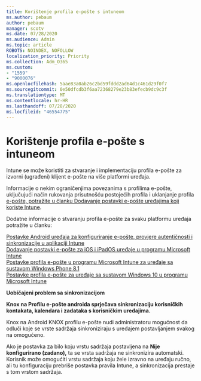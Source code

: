 ```yaml
---
title: Korištenje profila e-pošte s intuneom
ms.author: pebaum
author: pebaum
manager: scotv
ms.date: 07/28/2020
ms.audience: Admin
ms.topic: article
ROBOTS: NOINDEX, NOFOLLOW
localization_priority: Priority
ms.collection: Adm_O365
ms.custom:
- "1559"
- "9000076"
ms.openlocfilehash: 5aae83a0ab26c2bd59fddd2ad64d1c461d29f0f7
ms.sourcegitcommit: 0e50dfcdb3f6aa72368279e23b83efecb9dc9c3f
ms.translationtype: MT
ms.contentlocale: hr-HR
ms.lasthandoff: 07/28/2020
ms.locfileid: "46554775"
---
```

# <a name="using-email-profiles-with-intune"></a>Korištenje profila e-pošte s intuneom

Intune se može koristiti za stvaranje i implementaciju profila e-pošte za izvorni (ugrađeni) klijent e-pošte na više platformi uređaja.

Informacije o nekim ograničenjima povezanima s profilima e-pošte, uključujući način rukovanja prisutnošću postojećih profila i uklanjanje profila [e-pošte, potražite u članku Dodavanje postavki e-pošte uređajima koji koriste Intune](https://docs.microsoft.com/intune/email-settings-configure).

Dodatne informacije o stvaranju profila e-pošte za svaku platformu uređaja potražite u članku:

[Postavke Android uređaja za konfiguriranje e-pošte, provjere autentičnosti i sinkronizacije u aplikaciji Intune](https://docs.microsoft.com/intune/email-settings-android)  
[Dodavanje postavki e-pošte za iOS i iPadOS uređaje u programu Microsoft Intune](https://docs.microsoft.com/intune/email-settings-ios)  
[Postavke profila e-pošte u programu Microsoft Intune za uređaje sa sustavom Windows Phone 8.1](https://docs.microsoft.com/intune/email-settings-windows-phone-8-1)  
[Postavke profila e-pošte za uređaje sa sustavom Windows 10 u programu Microsoft Intune](https://docs.microsoft.com/intune/email-settings-windows-10)

**Uobičajeni problem sa sinkronizacijom**

**Knox na Profilu e-pošte androida sprječava sinkronizaciju korisničkih kontakata, kalendara i zadataka s korisničkim uređajima.**

Knox na Android KNOX profilu e-pošte nudi administratoru mogućnost da odluči koje se vrste sadržaja sinkroniziraju s uređajem postavljanjem svakog na omogućeno.

Ako je postavka za bilo koju vrstu sadržaja postavljena na **Nije konfigurirano (zadano),** ta se vrsta sadržaja ne sinkronizira automatski. Korisnik može omogućiti vrstu sadržaja koju žele izravno na uređaju ručno, ali tu konfiguraciju prebriše postavka pravila Intune, a sinkronizacija prestaje s tom vrstom sadržaja.

